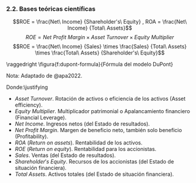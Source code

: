 ### 2.2. Bases teóricas científicas

$$ROE = \frac{Net\ Income} {Shareholder's\ Equity} , ROA = \frac{Net\ Income} {Total\ Assets}$$
$$ROE = Net\ Profit\ Margin \times Asset\ Turnover \times Equity\ Multiplier$$
$$ROE = \frac{Net\ Income} {Sales} \times \frac{Sales} {Total\ Assets} \times \frac{Total\ Assets} {Shareholder's\ Equity}$$

\raggedright
\figura{f:dupont-formula}{Fórmula del modelo DuPont}

Nota: Adaptado de @apa2022.

Donde:\justifying

- $Asset\ Turnover$. Rotación de activos o eficiencia de los activos (Asset efficiency).
- $Equity\ Multiplier$. Multiplicador patrimonial o Apalancamiento financiero (Financial Leverage).
- $Net\ Income$. Ingresos netos (del Estado de resultados).
- $Net\ Profit\ Margin$. Margen de beneficio neto, también solo beneficio (Profitability).
- $ROA\ (Return\ on\ assets)$. Rentabilidad de los activos.
- $ROE\ (Return\ on\ equity)$. Rentabilidad para los accionistas.
- $Sales$. Ventas (del Estado de resultados).
- $Shareholder's\ Equity$. Recursos de los accionistas (del Estado de situación financiera).
- $Total\ Assets$. Activos totales (del Estado de situación financiera).
